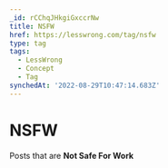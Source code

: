 ```yaml
---
_id: rCChqJHkgiGxccrNw
title: NSFW
href: https://lesswrong.com/tag/nsfw
type: tag
tags:
  - LessWrong
  - Concept
  - Tag
synchedAt: '2022-08-29T10:47:14.683Z'
---
```

# NSFW

Posts that are **Not Safe For Work**